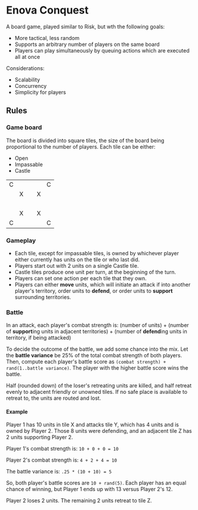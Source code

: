 # Enova Conquest

A board game, played similar to Risk, but wth the following goals:

* More tactical, less random
* Supports an arbitrary number of players on the same board
* Players can play simultaneously by queuing actions which are executed all at once

Considerations:

* Scalability
* Concurrency
* Simplicity for players

## Rules

### Game board
The board is divided into square tiles, the size of the board being proportional to the number of players. Each tile can be either:

* Open
* Impassable
* Castle

<table>
  <tr>
    <td>C</td> <td></td> <td></td> <td></td> <td>C</td>
  </tr>
  <tr>
    <td></td> <td>X</td> <td></td> <td>X</td> <td></td>
  </tr>
  <tr>
    <td></td> <td></td> <td>&nbsp;</td> <td></td> <td></td>
  </tr>
  <tr>
    <td></td> <td>X</td> <td></td> <td>X</td> <td></td>
  </tr>
  <tr>
    <td>C</td> <td></td> <td></td> <td></td> <td>C</td>
  </tr>
</table>

### Gameplay
* Each tile, except for impassable tiles, is owned by whichever player either currently has units on the tile or who last did. 
* Players start out with 2 units on a single Castle tile.
* Castle tiles produce one unit per turn, at the beginning of the turn.
* Players can set one action per each tile that they own.
* Players can either **move** units, which will initiate an attack if into another player's territory, order units to **defend**, or order units to **support** surrounding territories.

### Battle
In an attack, each player's combat strength is: (number of units) + (number of **support**ing units in adjacent territories) + (number of **defend**ing units in territory, if being attacked)

To decide the outcome of the battle, we add some chance into the mix. Let the **battle variance** be 25% of the total combat strength of both players. Then, compute each player's battle score as `(combat strength) + rand(1..battle variance)`. The player with the higher battle score wins the battle.

Half (rounded down) of the loser's retreating units are killed, and half retreat evenly to adjacent friendly or unowned tiles. If no safe place is available to retreat to, the units are routed and lost.

#### Example
Player 1 has 10 units in tile X and attacks tile Y, which has 4 units and is owned by Player 2. Those 8 units were defending, and an adjacent tile Z has 2 units supporting Player 2.

Player 1's combat strength is: `10 + 0 + 0 = 10`

Player 2's combat strength is: `4 + 2 + 4 = 10`

The battle variance is: `.25 * (10 + 10) = 5`

So, both player's battle scores are `10 + rand(5)`. Each player has an equal chance of winning, but Player 1 ends up with 13 versus Player 2's 12.

Player 2 loses 2 units. The remaining 2 units retreat to tile Z.
